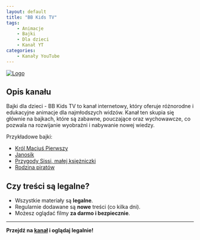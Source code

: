 ```yaml
---
layout: default
title: "BB Kids TV"
tags: 
    - Animacje
    - Bajki
    - Dla dzieci
    - Kanał YT
categories:
    - Kanały YouTube
---
```


[![Logo](https://yt3.googleusercontent.com/27uTaAZNe5JN0B9yY6swSpE04zkO67L84lfYek4-8oYeaRa6hB5uIIdmWcMy1QueBO7GSYVSstk=s160-c-k-c0x00ffffff-no-rj)](https://www.youtube.com/@bajkidladzieci-bbkidstv)

## Opis kanału

Bajki dla dzieci - BB Kids TV to kanał internetowy, który oferuje różnorodne i edukacyjne animacje dla najmłodszych widzów. Kanał ten skupia się głównie na bajkach, które są zabawne, pouczające oraz wychowawcze, co pozwala na rozwijanie wyobraźni i nabywanie nowej wiedzy.

Przykładowe bajki:
- [Król Maciuś Pierwszy](https://www.youtube.com/watch?v=rc55s96uOYM&list=PLKFwt0_DMKt6XwC9ZdD8hr6JOONUZb3Y7)
- [Janosik](https://www.youtube.com/watch?v=_Gs4nfmlzbE&list=PLKFwt0_DMKt6KxPgpNUin8qGDUv0SebIv)
- [Przygody Sissi, małej księżniczki](https://www.youtube.com/watch?v=Bsx5UFkUICI&list=PLKFwt0_DMKt7ccQbx3J4DDd6gFP4DOTBw&index=1)
- [Rodzina piratów](https://www.youtube.com/watch?v=9Y6FyqHi_HM)

## Czy treści są legalne?

- Wszystkie materiały są **legalne**.
- Regularnie dodawane są **nowe** treści (co kilka dni).
- Możesz oglądać filmy **za darmo i bezpiecznie**.

---

**Przejdź na [kanał](https://www.youtube.com/@bajkidladzieci-bbkidstv) i oglądaj legalnie!**
